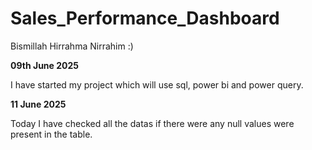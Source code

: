 # Sales_Performance_Dashboard

Bismillah Hirrahma Nirrahim :) 

**09th June 2025**

I have started my project which will use sql, power bi and power query.

**11 June 2025**

Today I have checked all the datas if there were any null values were present in the table.
